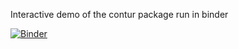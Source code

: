 Interactive demo of the contur package run in binder

[![Binder](https://mybinder.org/badge_logo.svg)](https://mybinder.org/v2/gh/yallup/conturjupyterdemo/master) 
